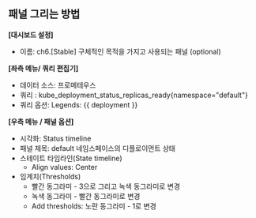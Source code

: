 ## 패널 그리는 방법

**[대시보드 설정]**
* 이름: ch6.[Stable] 구체적인 목적을 가지고 사용되는 패널 (optional)

**[좌측 메뉴/ 쿼리 편집기]**
* 데이터 소스: 프로메테우스
* 쿼리 : kube_deployment_status_replicas_ready{namespace="default"}
* 쿼리 옵션:
    Legends: {{ deployment }}

**[우측 메뉴 / 패널 옵션]**
* 시각화: Status timeline
* 패널 제목: default 네임스페이스의 디플로이먼트 상태
* 스테이트 타임라인(State timeline)
  - Align values: Center 
* 임계치(Thresholds)
  - 빨간 동그라미 - 3으로 그리고 녹색 동그라미로 변경 
  - 녹색 동그라미 - 빨간 동그라미로 변경 
  - Add thresholds: 노란 동그라미 - 1로 변경 

